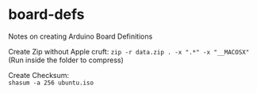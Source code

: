 # board-defs
 
Notes on creating Arduino Board Definitions

Create Zip without Apple cruft: 
`zip -r data.zip . -x ".*" -x "__MACOSX"`  
 (Run inside the folder to compress)

Create Checksum:  
`shasum -a 256 ubuntu.iso`




